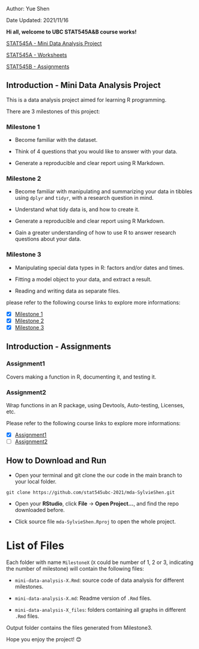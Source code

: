 
Author: Yue Shen   

Date Updated: 2021/11/16


**Hi all, welcome to UBC STAT545A&B course works!**

[STAT545A - Mini Data Analysis Project](#545a)

[STAT545A - Worksheets](https://github.com/SylvieShen/Data-Analysis-Using-R/tree/main/worksheets)

[STAT545B - Assignments](#545b)

<a name="545a"></a>
## Introduction - Mini Data Analysis Project

This is a data analysis project aimed for learning R programming. 

There are 3 milestones of this project:

### Milestone 1

- Become familiar with the dataset.

- Think of 4 questions that you would like to answer with your data.

- Generate a reproducible and clear report using R Markdown.

### Milestone 2

- Become familiar with manipulating and summarizing your data in tibbles using ```dplyr``` and ```tidyr```, with a research question in mind.

- Understand what tidy data is, and how to create it.

- Generate a reproducible and clear report using R Markdown.

- Gain a greater understanding of how to use R to answer research questions about your data.

### Milestone 3

- Manipulating special data types in R: factors and/or dates and times.

- Fitting a model object to your data, and extract a result.

- Reading and writing data as separate files.



please refer to the following course links to explore more informations:

- [x] [Milestone 1](https://stat545.stat.ubc.ca/mini-project/mini-project-1/)
- [x] [Milestone 2](https://stat545.stat.ubc.ca/mini-project/mini-project-2/)
- [x] [Milestone 3](https://stat545.stat.ubc.ca/mini-project/mini-project-3/)

<a name="545b"></a>
## Introduction - Assignments

### Assignment1

Covers making a function in R, documenting it, and testing it.

### Assignment2

Wrap functions in an R package, using Devtools, Auto-testing, Licenses, etc.

Please refer to the following course links to explore more informations:

- [x] [Assignment1](https://stat545.stat.ubc.ca/assignments/assignment-b1/)
- [ ] [Assignment2](https://stat545.stat.ubc.ca/assignments/assignment-b2/)

## How to Download and Run

- Open your terminal and git clone the our code in the main branch to your local folder.
```
git clone https://github.com/stat545ubc-2021/mda-SylvieShen.git
```

- Open your **RStudio**, click **File** -> **Open Project...**, and find the repo downloaded before.

- Click source file `mda-SylvieShen.Rproj` to open the whole project.



# List of Files

Each folder with name ```MilestoneX``` (```X``` could be number of 1, 2 or 3, indicating the number of milestone) will contain the following files:

 - ```mini-data-analysis-X.Rmd```: source code of data analysis for different milestones. 

 - ```mini-data-analysis-X.md```: Readme version of ```.Rmd``` files.

 - ```mini-data-analysis-X_files```: folders containing all graphs in different ```.Rmd``` files.

Output folder contains the files generated from Milestone3.

Hope you enjoy the project! :blush:
